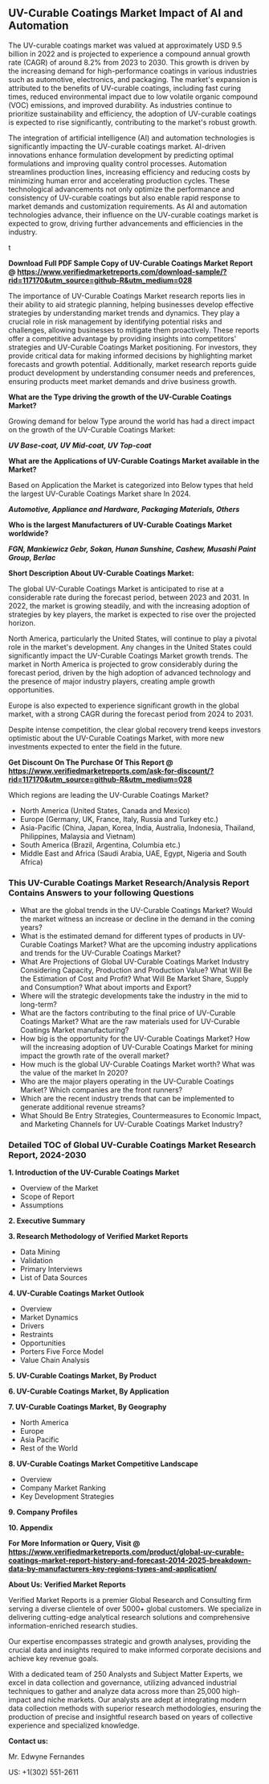 <h2>UV-Curable Coatings Market Impact of AI and Automation</h2><p>The UV-curable coatings market was valued at approximately USD 9.5 billion in 2022 and is projected to experience a compound annual growth rate (CAGR) of around 8.2% from 2023 to 2030. This growth is driven by the increasing demand for high-performance coatings in various industries such as automotive, electronics, and packaging. The market's expansion is attributed to the benefits of UV-curable coatings, including fast curing times, reduced environmental impact due to low volatile organic compound (VOC) emissions, and improved durability. As industries continue to prioritize sustainability and efficiency, the adoption of UV-curable coatings is expected to rise significantly, contributing to the market's robust growth.</p><p>The integration of artificial intelligence (AI) and automation technologies is significantly impacting the UV-curable coatings market. AI-driven innovations enhance formulation development by predicting optimal formulations and improving quality control processes. Automation streamlines production lines, increasing efficiency and reducing costs by minimizing human error and accelerating production cycles. These technological advancements not only optimize the performance and consistency of UV-curable coatings but also enable rapid response to market demands and customization requirements. As AI and automation technologies advance, their influence on the UV-curable coatings market is expected to grow, driving further advancements and efficiencies in the industry.</p>t</p><p id="" class=""><strong>Download Full PDF Sample Copy of UV-Curable Coatings Market Report @ <a href="https://www.verifiedmarketreports.com/download-sample/?rid=117170&utm_source=github-R&utm_medium=028" target="_blank">https://www.verifiedmarketreports.com/download-sample/?rid=117170&utm_source=github-R&utm_medium=028</a></strong></p><p>The importance of&nbsp;UV-Curable Coatings Market research reports lies in their ability to aid strategic planning, helping businesses develop effective strategies by understanding market trends and dynamics. They play a crucial role in risk management by identifying potential risks and challenges, allowing businesses to mitigate them proactively. These reports offer a competitive advantage by providing insights into competitors' strategies and UV-Curable Coatings Market positioning. For investors, they provide critical data for making informed decisions by highlighting market forecasts and growth potential. Additionally, market research reports guide product development by understanding consumer needs and preferences, ensuring products meet market demands and drive business growth.</p><p><strong>What are the&nbsp;Type driving the growth of the UV-Curable Coatings Market?</strong></p><p id="" class="">Growing demand for below Type around the world has had a direct impact on the growth of the UV-Curable Coatings Market:</p><em><strong>UV Base-coat, UV Mid-coat, UV Top-coat</strong></em></p><strong>What are the&nbsp;Applications&nbsp;of UV-Curable Coatings Market available in the Market?</strong></p><p id="" class="">Based on Application the Market is categorized into Below types that held the largest UV-Curable Coatings Market share In 2024.</p><em><strong>Automotive, Appliance and Hardware, Packaging Materials, Others</strong></em></p><strong>Who is the largest Manufacturers of UV-Curable Coatings Market worldwide?</strong></p><p><em><strong>FGN, Mankiewicz Gebr, Sokan, Hunan Sunshine, Cashew, Musashi Paint Group, Berlac</strong></em></p><p id="" class=""><strong>Short Description About UV-Curable Coatings Market:</strong></p><p>The global UV-Curable Coatings Market is anticipated to rise at a considerable rate during the forecast period, between 2023 and 2031. In 2022, the market is growing steadily, and with the increasing adoption of strategies by key players, the market is expected to rise over the projected horizon.</p><p>North America, particularly the United States, will continue to play a pivotal role in the market's development. Any changes in the United States could significantly impact the UV-Curable Coatings Market growth trends. The market in North America is projected to grow considerably during the forecast period, driven by the high adoption of advanced technology and the presence of major industry players, creating ample growth opportunities.</p><p>Europe is also expected to experience significant growth in the global market, with a strong CAGR during the forecast period from 2024 to 2031.</p><p>Despite intense competition, the clear global recovery trend keeps investors optimistic about the UV-Curable Coatings Market, with more new investments expected to enter the field in the future.</p><p id="" class=""><strong>Get Discount On The Purchase Of This Report @ <a href="https://www.verifiedmarketreports.com/ask-for-discount/?rid=117170&utm_source=github-R&utm_medium=028" target="_blank">https://www.verifiedmarketreports.com/ask-for-discount/?rid=117170&utm_source=github-R&utm_medium=028</a></strong></p>Which regions are leading the UV-Curable Coatings Market?</p><ul><li>North America (United States, Canada and Mexico)</li><li>Europe (Germany, UK, France, Italy, Russia and Turkey etc.)</li><li>Asia-Pacific (China, Japan, Korea, India, Australia, Indonesia, Thailand, Philippines, Malaysia and Vietnam)</li><li>South America (Brazil, Argentina, Columbia etc.)</li><li>Middle East and Africa (Saudi Arabia, UAE, Egypt, Nigeria and South Africa)</li></ul><h3 id="" class="">This UV-Curable Coatings Market Research/Analysis Report Contains Answers to your following Questions</h3><ul><li>What are the global trends in the UV-Curable Coatings Market? Would the market witness an increase or decline in the demand in the coming years?</li><li>What is the estimated demand for different types of products in UV-Curable Coatings Market? What are the upcoming industry applications and trends for the UV-Curable Coatings Market?</li><li>What Are Projections of Global UV-Curable Coatings Market Industry Considering Capacity, Production and Production Value? What Will Be the Estimation of Cost and Profit? What Will Be Market Share, Supply and Consumption? What about imports and Export?</li><li>Where will the strategic developments take the industry in the mid to long-term?</li><li>What are the factors contributing to the final price of UV-Curable Coatings Market? What are the raw materials used for UV-Curable Coatings Market manufacturing?</li><li>How big is the opportunity for the UV-Curable Coatings Market? How will the increasing adoption of UV-Curable Coatings Market for mining impact the growth rate of the overall market?</li><li>How much is the global UV-Curable Coatings Market worth? What was the value of the market In 2020?</li><li>Who are the major players operating in the UV-Curable Coatings Market? Which companies are the front runners?</li><li>Which are the recent industry trends that can be implemented to generate additional revenue streams?</li><li>What Should Be Entry Strategies, Countermeasures to Economic Impact, and Marketing Channels for UV-Curable Coatings Market Industry?</li></ul><h3 id="" class="">Detailed TOC of Global UV-Curable Coatings Market Research Report, 2024-2030</h3><p id="" class=""><strong>1. Introduction of the UV-Curable Coatings Market</strong></p><ul><li>Overview of the Market</li><li>Scope of Report</li><li>Assumptions</li></ul><p id="" class=""><strong>2. Executive Summary</strong></p><p id="" class=""><strong>3. Research Methodology of Verified Market Reports</strong></p><ul><li>Data Mining</li><li>Validation</li><li>Primary Interviews</li><li>List of Data Sources</li></ul><p id="" class=""><strong>4. UV-Curable Coatings Market Outlook</strong></p><ul><li>Overview</li><li>Market Dynamics</li><li>Drivers</li><li>Restraints</li><li>Opportunities</li><li>Porters Five Force Model</li><li>Value Chain Analysis</li></ul><p id="" class=""><strong>5. UV-Curable Coatings Market, By Product</strong></p><p id="" class=""><strong>6. UV-Curable Coatings Market, By Application</strong></p><p id="" class=""><strong>7. UV-Curable Coatings Market, By Geography</strong></p><ul><li>North America</li><li>Europe</li><li>Asia Pacific</li><li>Rest of the World</li></ul><p id="" class=""><strong>8. UV-Curable Coatings Market Competitive Landscape</strong></p><ul><li>Overview</li><li>Company Market Ranking</li><li>Key Development Strategies</li></ul><p id="" class=""><strong>9. Company Profiles</strong></p><p id="" class=""><strong>10. Appendix</strong></p><p id="" class=""><strong>For More Information or Query, Visit @ <a href="https://www.verifiedmarketreports.com/product/global-uv-curable-coatings-market-report-history-and-forecast-2014-2025-breakdown-data-by-manufacturers-key-regions-types-and-application/" target="_blank">https://www.verifiedmarketreports.com/product/global-uv-curable-coatings-market-report-history-and-forecast-2014-2025-breakdown-data-by-manufacturers-key-regions-types-and-application/</a></strong></p><p id="" class=""><strong>About Us: Verified Market Reports</strong></p><p id="" class="">Verified Market Reports is a premier Global Research and Consulting firm serving a diverse clientele of over 5000+ global customers. We specialize in delivering cutting-edge analytical research solutions and comprehensive information-enriched research studies.</p><p id="" class="">Our expertise encompasses strategic and growth analyses, providing the crucial data and insights required to make informed corporate decisions and achieve key revenue goals.</p><p id="" class="">With a dedicated team of 250 Analysts and Subject Matter Experts, we excel in data collection and governance, utilizing advanced industrial techniques to gather and analyze data across more than 25,000 high-impact and niche markets. Our analysts are adept at integrating modern data collection methods with superior research methodologies, ensuring the production of precise and insightful research based on years of collective experience and specialized knowledge.</p><p id="" class=""><strong>Contact us:</strong></p><p id="" class="">Mr. Edwyne Fernandes</p><p id="" class="">US: +1(302) 551-2611</p>